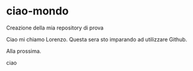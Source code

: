 # ciao-mondo
Creazione della mia repository di prova

Ciao mi chiamo Lorenzo.
Questa sera sto imparando ad utilizzare Github.

Alla prossima.


ciao
